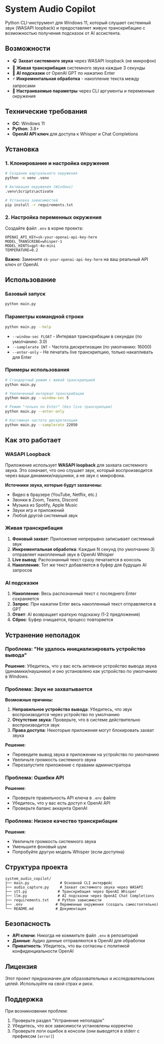 # System Audio Copilot

Python CLI-инструмент для Windows 11, который слушает системный звук (WASAPI loopback) и предоставляет живую транскрибацию с возможностью получения подсказок от AI ассистента.

## Возможности

- 🎧 **Захват системного звука** через WASAPI loopback (не микрофон)
- 📝 **Живая транскрибация** системного звука каждые 3 секунды
- 🤖 **AI подсказки** от OpenAI GPT по нажатию Enter
- ⚡ **Инкрементальная обработка** - накопление текста между запросами
- 🔧 **Настраиваемые параметры** через CLI аргументы и переменные окружения

## Технические требования

- **ОС**: Windows 11
- **Python**: 3.8+
- **OpenAI API ключ** для доступа к Whisper и Chat Completions

## Установка

### 1. Клонирование и настройка окружения

```bash
# Создание виртуального окружения
python -m venv .venv

# Активация окружения (Windows)
.venv\Scripts\activate

# Установка зависимостей
pip install -r requirements.txt
```

### 2. Настройка переменных окружения

Создайте файл `.env` в корне проекта:

```env
OPENAI_API_KEY=sk-your-openai-api-key-here
MODEL_TRANSCRIBE=whisper-1
MODEL_HINTS=gpt-4o-mini
TEMPERATURE=0.2
```

**Важно**: Замените `sk-your-openai-api-key-here` на ваш реальный API ключ от OpenAI.

## Использование

### Базовый запуск

```bash
python main.py
```

### Параметры командной строки

```bash
python main.py --help
```

- `--window-sec FLOAT` - Интервал транскрибации в секундах (по умолчанию: 3.0)
- `--samplerate INT` - Частота дискретизации (по умолчанию: 16000)
- `--enter-only` - Не печатать live транскрипцию, только накапливать для Enter

### Примеры использования

```bash
# Стандартный режим с живой транскрипцией
python main.py

# Увеличенный интервал транскрибации
python main.py --window-sec 5

# Режим "только по Enter" (без live транскрипции)
python main.py --enter-only

# Кастомная частота дискретизации
python main.py --samplerate 22050
```

## Как это работает

### WASAPI Loopback

Приложение использует **WASAPI loopback** для захвата системного звука. Это означает, что оно слушает звук, который воспроизводится через ваши динамики/наушники, а не звук с микрофона.

**Источники звука, которые будут захвачены:**
- Видео в браузере (YouTube, Netflix, etc.)
- Звонки в Zoom, Teams, Discord
- Музыка из Spotify, Apple Music
- Звуки игр и приложений
- Любой другой системный звук

### Живая транскрибация

1. **Фоновый захват**: Приложение непрерывно записывает системный звук
2. **Инкрементальная обработка**: Каждые N секунд (по умолчанию 3) отправляет накопленный звук в OpenAI Whisper
3. **Live вывод**: Распознанный текст сразу печатается в консоль
4. **Накопление**: Тот же текст добавляется в буфер для будущих AI запросов

### AI подсказки

1. **Накопление**: Весь распознанный текст с последнего Enter сохраняется
2. **Запрос**: При нажатии Enter весь накопленный текст отправляется в GPT
3. **Ответ**: AI возвращает краткую подсказку (1-2 предложения)
4. **Сброс**: Буфер очищается, процесс повторяется

## Устранение неполадок

### Проблема: "Не удалось инициализировать устройство вывода"

**Решение**: Убедитесь, что у вас есть активное устройство вывода звука (динамики/наушники) и оно установлено как устройство по умолчанию в Windows.

### Проблема: Звук не захватывается

**Возможные причины:**
1. **Неправильное устройство вывода**: Убедитесь, что звук воспроизводится через устройство по умолчанию
2. **Отсутствие звука**: Проверьте, что в системе действительно воспроизводится звук
3. **Права доступа**: Некоторые приложения могут блокировать захват звука

**Решение**: 
- Переведите вывод звука в приложении на устройство по умолчанию
- Увеличьте громкость системного звука
- Перезапустите приложение с правами администратора

### Проблема: Ошибки API

**Решение**: 
- Проверьте правильность API ключа в `.env` файле
- Убедитесь, что у вас есть доступ к OpenAI API
- Проверьте баланс аккаунта OpenAI

### Проблема: Низкое качество транскрибации

**Решения**:
- Увеличьте громкость системного звука
- Уменьшите фоновый шум
- Попробуйте другую модель Whisper (если доступна)

## Структура проекта

```
system_audio_copilot/
├── main.py              # Основной CLI интерфейс
├── audio_capture.py     # Захват системного звука через WASAPI
├── stt.py              # Транскрибация через OpenAI Whisper
├── llm.py              # AI подсказки через OpenAI Chat Completions
├── requirements.txt    # Python зависимости
├── .env               # Переменные окружения (создать самостоятельно)
└── README.md          # Документация
```

## Безопасность

- **API ключи**: Никогда не коммитьте файл `.env` в репозиторий
- **Данные**: Аудио данные отправляются в OpenAI для обработки
- **Приватность**: Убедитесь, что вы согласны с политикой конфиденциальности OpenAI

## Лицензия

Этот проект предназначен для образовательных и исследовательских целей. Используйте на свой страх и риск.

## Поддержка

При возникновении проблем:
1. Проверьте раздел "Устранение неполадок"
2. Убедитесь, что все зависимости установлены корректно
3. Проверьте логи ошибок в консоли (они выводятся в stderr с префиксом `[error]`)

